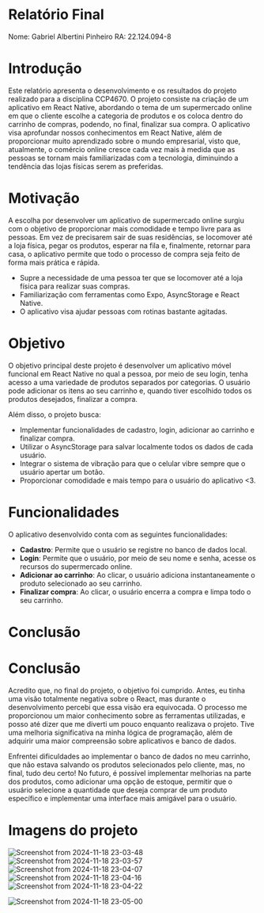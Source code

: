 # Relatório Final

Nome: Gabriel Albertini Pinheiro
RA: 22.124.094-8

# Introdução

Este relatório apresenta o desenvolvimento e os resultados do projeto realizado para a disciplina CCP4670. O projeto consiste na criação de um aplicativo em React Native, abordando o tema de um supermercado online em que o cliente escolhe a categoria de produtos e os coloca dentro do carrinho de compras, podendo, no final, finalizar sua compra. O aplicativo visa aprofundar nossos conhecimentos em React Native, além de proporcionar muito aprendizado sobre o mundo empresarial, visto que, atualmente, o comércio online cresce cada vez mais à medida que as pessoas se tornam mais familiarizadas com a tecnologia, diminuindo a tendência das lojas físicas serem as preferidas.

# Motivação

A escolha por desenvolver um aplicativo de supermercado online surgiu com o objetivo de proporcionar mais comodidade e tempo livre para as pessoas. Em vez de precisarem sair de suas residências, se locomover até a loja física, pegar os produtos, esperar na fila e, finalmente, retornar para casa, o aplicativo permite que todo o processo de compra seja feito de forma mais prática e rápida.

- Supre a necessidade de uma pessoa ter que se locomover até a loja física para realizar suas compras.
- Familiarização com ferramentas como Expo, AsyncStorage e React Native.
- O aplicativo visa ajudar pessoas com rotinas bastante agitadas.

# Objetivo

O objetivo principal deste projeto é desenvolver um aplicativo móvel funcional em React Native no qual a pessoa, por meio de seu login, tenha acesso a uma variedade de produtos separados por categorias. O usuário pode adicionar os itens ao seu carrinho e, quando tiver escolhido todos os produtos desejados, finalizar a compra.

Além disso, o projeto busca:

- Implementar funcionalidades de cadastro, login, adicionar ao carrinho e finalizar compra.
- Utilizar o AsyncStorage para salvar localmente todos os dados de cada usuário.
- Integrar o sistema de vibração para que o celular vibre sempre que o usuário apertar um botão.
- Proporcionar comodidade e mais tempo para o usuário do aplicativo <3.

# Funcionalidades

O aplicativo desenvolvido conta com as seguintes funcionalidades:

- **Cadastro**: Permite que o usuário se registre no banco de dados local.
- **Login**: Permite que o usuário, por meio de seu nome e senha, acesse os recursos do supermercado online.
- **Adicionar ao carrinho**: Ao clicar, o usuário adiciona instantaneamente o produto selecionado ao seu carrinho.
- **Finalizar compra**: Ao clicar, o usuário encerra a compra e limpa todo o seu carrinho.
  
# Conclusão

# Conclusão
Acredito que, no final do projeto, o objetivo foi cumprido. Antes, eu tinha uma visão totalmente negativa sobre o React, mas durante o desenvolvimento percebi que essa visão era equivocada. O processo me proporcionou um maior conhecimento sobre as ferramentas utilizadas, e posso até dizer que me diverti um pouco enquanto realizava o projeto. Tive uma melhoria significativa na minha lógica de programação, além de adquirir uma maior compreensão sobre aplicativos e banco de dados.

Enfrentei dificuldades ao implementar o banco de dados no meu carrinho, que não estava salvando os produtos selecionados pelo cliente, mas, no final, tudo deu certo! No futuro, é possível implementar melhorias na parte dos produtos, como adicionar uma opção de estoque, permitir que o usuário selecione a quantidade que deseja comprar de um produto específico e implementar uma interface mais amigável para o usuário.


# Imagens do projeto
![Screenshot from 2024-11-18 23-03-48](https://github.com/user-attachments/assets/150768cf-a595-4498-ac4d-c9ddb84ddbb0)
![Screenshot from 2024-11-18 23-03-57](https://github.com/user-attachments/assets/5698c925-a5c3-4b0b-8fce-0db0780f3e47)
![Screenshot from 2024-11-18 23-04-07](https://github.com/user-attachments/assets/926f47b4-4bcf-45b9-b856-83130b5d8667)
![Screenshot from 2024-11-18 23-04-16](https://github.com/user-attachments/assets/a36fc36a-af92-4f43-b0f1-5d9f6629f6c7)
![Screenshot from 2024-11-18 23-04-22](https://github.com/user-attachments/assets/19a25cd5-e2b0-4b95-b334-49e17b806634)

![Screenshot from 2024-11-18 23-05-00](https://github.com/user-attachments/assets/94b25a29-7f46-4183-a1db-38dc4fe95c46)
